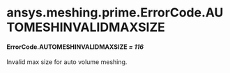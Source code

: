 # ansys.meshing.prime.ErrorCode.AUTOMESHINVALIDMAXSIZE



#### ErrorCode.AUTOMESHINVALIDMAXSIZE *= 116*

Invalid max size for auto volume meshing.

<!-- !! processed by numpydoc !! -->
